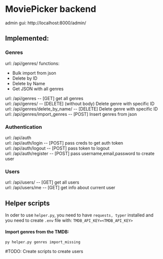 # MoviePicker backend
admin gui:
http://localhost:8000/admin/


## Implemented:
### Genres
url: /api/genres/
functions:
- Bulk import from json
- Delete by ID 
- Delete by Name
- Get JSON with all genres  


url: /api/genres -- [GET] get all genres   
url: /api/genres/<ID> -- [DELETE] (without body) Delete genre with specific ID  
url: /api/genres/delete_by_name/ -- [DELETE] Delete genre with specific ID  
url: /api/genres/import_genres -- [POST] Insert genres from json  


### Authentication
url: /api/auth  
url: /api/auth/login -- [POST] pass creds to get auth token  
url: /api/auth/logout -- [POST] pass token to logout  
url: /api/auth/register -- [POST] pass username,email,password to create user  


### Users
url: /api/users/ -- [GET] get all users  
url: /api/users/me -- [GET] get info about current user  


## Helper scripts
In oder to use `helper.py`, you need to have `requests, typer` installed and you need to create `.env` file with:
`TMDB_API_KEY=<TMDB_API_KEY>`
#### Import genres from the TMDB:
`py helper.py genres import_missing`

#TODO: Create scripts to create users
